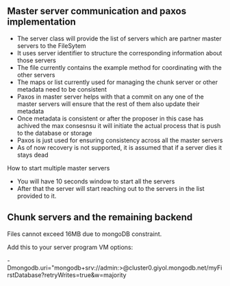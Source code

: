 Master server communication and paxos implementation
---

- The server class will provide the list of servers which are partner master servers to the FileSytem
- It uses server identifier to structure the corresponding information about those servers
- The file currently contains the example method for coordinating with the other servers
- The maps or list currently used for managing the chunk server or other metadata need 
to be consistent
- Paxos in master server helps with that a commit on any one of the master servers
will ensure that the rest of them also update their metadata
- Once metadata is consistent or after the proposer in this case has achived the max consesnsu
it will initiate the actual process that is push to the database or storage
- Paxos is just used for ensuring consistency across all the master servers
- As of now recovery is not supported, it is assumed that if a server dies it stays dead

How to start multiple master servers
- You will have 10 seconds window to start all the servers
- After that the server will start reaching out to the servers in the list provided to it.


Chunk servers and the remaining backend
---
Files cannot exceed 16MB due to mongoDB constraint.

Add this to your server program VM options:

-Dmongodb.uri="mongodb+srv://admin:<password>>@cluster0.giyol.mongodb.net/myFirstDatabase?retryWrites=true&w=majority
